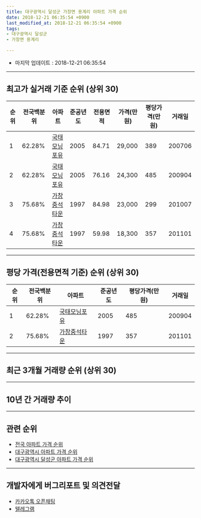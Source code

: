 ```yaml
---
title: 대구광역시 달성군 가창면 용계리 아파트 가격 순위
date: 2018-12-21 06:35:54 +0900
last_modified_at: 2018-12-21 06:35:54 +0900
tags:
- 대구광역시 달성군
- 가창면 용계리

---
```


* 마지막 업데이트 : 2018-12-21 06:35:54

---

## 최고가 실거래 기준 순위 (상위 30)


|순위|전국백분위|아파트|준공년도|전용면적|가격(만원)|평당가격(만원)|거래일|
|---|---|---|---|---|---|---|---|
|1|62.28%|[국태모닝포유](https://search.naver.com/search.naver?query=%EB%8C%80%EA%B5%AC%EA%B4%91%EC%97%AD%EC%8B%9C+%EB%8B%AC%EC%84%B1%EA%B5%B0+%EA%B0%80%EC%B0%BD%EB%A9%B4+%EC%9A%A9%EA%B3%84%EB%A6%AC+%EA%B5%AD%ED%83%9C%EB%AA%A8%EB%8B%9D%ED%8F%AC%EC%9C%A0)|2005|84.71|29,000|389|200706|
|2|62.28%|[국태모닝포유](https://search.naver.com/search.naver?query=%EB%8C%80%EA%B5%AC%EA%B4%91%EC%97%AD%EC%8B%9C+%EB%8B%AC%EC%84%B1%EA%B5%B0+%EA%B0%80%EC%B0%BD%EB%A9%B4+%EC%9A%A9%EA%B3%84%EB%A6%AC+%EA%B5%AD%ED%83%9C%EB%AA%A8%EB%8B%9D%ED%8F%AC%EC%9C%A0)|2005|76.16|24,300|485|200904|
|3|75.68%|[가창중석타운](https://search.naver.com/search.naver?query=%EB%8C%80%EA%B5%AC%EA%B4%91%EC%97%AD%EC%8B%9C+%EB%8B%AC%EC%84%B1%EA%B5%B0+%EA%B0%80%EC%B0%BD%EB%A9%B4+%EC%9A%A9%EA%B3%84%EB%A6%AC+%EA%B0%80%EC%B0%BD%EC%A4%91%EC%84%9D%ED%83%80%EC%9A%B4)|1997|84.98|23,000|299|201007|
|4|75.68%|[가창중석타운](https://search.naver.com/search.naver?query=%EB%8C%80%EA%B5%AC%EA%B4%91%EC%97%AD%EC%8B%9C+%EB%8B%AC%EC%84%B1%EA%B5%B0+%EA%B0%80%EC%B0%BD%EB%A9%B4+%EC%9A%A9%EA%B3%84%EB%A6%AC+%EA%B0%80%EC%B0%BD%EC%A4%91%EC%84%9D%ED%83%80%EC%9A%B4)|1997|59.98|18,300|357|201101|


---

## 평당 가격(전용면적 기준) 순위 (상위 30)


|순위|전국백분위|아파트|준공년도|평당가격(만원)|거래일|
|---|---|---|---|---|---|
|1|62.28%|[국태모닝포유](https://search.naver.com/search.naver?query=%EB%8C%80%EA%B5%AC%EA%B4%91%EC%97%AD%EC%8B%9C+%EB%8B%AC%EC%84%B1%EA%B5%B0+%EA%B0%80%EC%B0%BD%EB%A9%B4+%EC%9A%A9%EA%B3%84%EB%A6%AC+%EA%B5%AD%ED%83%9C%EB%AA%A8%EB%8B%9D%ED%8F%AC%EC%9C%A0)|2005|485|200904|
|2|75.68%|[가창중석타운](https://search.naver.com/search.naver?query=%EB%8C%80%EA%B5%AC%EA%B4%91%EC%97%AD%EC%8B%9C+%EB%8B%AC%EC%84%B1%EA%B5%B0+%EA%B0%80%EC%B0%BD%EB%A9%B4+%EC%9A%A9%EA%B3%84%EB%A6%AC+%EA%B0%80%EC%B0%BD%EC%A4%91%EC%84%9D%ED%83%80%EC%9A%B4)|1997|357|201101|


---

## 최근 3개월 거래량 순위 (상위 30)


<div style="width:100%;">
    <canvas id="deal_count_ranking" height="250"></canvas>
</div>


<script>
new Chart(document.getElementById("deal_count_ranking"), {
    type: 'horizontalBar',
    data: {
        labels: ['가창중석타운'],
        datasets: [{
            label: '실거래 수',
            data: [5],
            borderColor: "rgba(255, 0, 128, 1)",
            backgroundColor: "rgba(255, 0, 128, 0.5)",
            fill: false,
        }]
    },
    options: {
        responsive: true,
        title: {
            display: true,
            text: '최근 3개월 거래량 순위'
        },
        tooltips: {
            mode: 'index',
            intersect: false,
            callbacks: {
                title: function(tooltipItems, data) {
                    return "실거래 수:";
                },
                label: function(tooltipItem, data) {
                    return data.labels[tooltipItem.index] + ": " + tooltipItem.xLabel;
                }
            }
        },
        hover: {
            mode: 'nearest',
            intersect: true
        },
        scales: {
            xAxes: [{
                display: true,
                scaleLabel: {
                    display: true,
                    labelString: '실거래 수'
                },
                ticks: {
                    suggestedMin: 0,
                }
            }],
            yAxes: [{
                display: true,
                ticks: {
                    autoSkip: false,
                    callback: function(value, index, values) {
                        if (value.length > 15)
                            return value.substr(0, 13) + "...";
                        else
                            return value;
                    }
                },
                scaleLabel: {
                    display: false,
                }
            }]
        }
    }
});

</script>


---

## 10년 간 거래량 추이


<div style="width:100%;">
    <canvas id="deal_progress" height="250"></canvas>
</div>

<script>
new Chart(document.getElementById("deal_progress"), {
    type: 'line',
    data: {
        labels: ['200812','200901','200902','200903','200904','200905','200906','200907','200908','200909','200910','200911','200912','201001','201002','201003','201004','201005','201006','201007','201008','201009','201010','201011','201012','201101','201102','201103','201104','201105','201106','201107','201108','201109','201110','201111','201112','201201','201202','201203','201204','201205','201206','201207','201208','201209','201210','201211','201212','201301','201302','201303','201304','201305','201306','201307','201308','201309','201310','201311','201312','201401','201402','201403','201404','201405','201406','201407','201408','201409','201410','201411','201412','201501','201502','201503','201504','201505','201506','201507','201508','201509','201510','201511','201512','201601','201602','201603','201604','201605','201606','201607','201608','201609','201610','201611','201612','201701','201702','201703','201704','201705','201706','201707','201708','201709','201710','201711','201712','201801','201802','201803','201804','201805','201806','201807','201808','201809','201810','201811','201812'],
        datasets: [{
            label: '실거래 수',
            pointRadius: 1,
            data: [0, 2, 3, 1, 1, 2, 4, 2, 3, 3, 1, 1, 0, 3, 2, 3, 5, 2, 2, 2, 4, 3, 5, 5, 4, 8, 3, 5, 2, 1, 2, 4, 4, 1, 2, 0, 4, 2, 5, 1, 3, 1, 2, 2, 1, 4, 2, 1, 3, 1, 6, 0, 8, 2, 9, 3, 4, 3, 7, 2, 3, 0, 4, 3, 2, 1, 1, 3, 4, 4, 3, 1, 2, 1, 0, 6, 5, 2, 1, 2, 6, 4, 2, 2, 0, 2, 0, 2, 1, 1, 1, 3, 1, 1, 3, 3, 0, 0, 4, 1, 1, 4, 3, 1, 4, 3, 0, 0, 4, 0, 0, 4, 2, 1, 3, 4, 2, 3, 3, 2, 0],
            borderColor: "rgba(255, 201, 14, 1)",
            backgroundColor: "rgba(255, 201, 14, 0.5)",
            fill: true,
        }]
    },
    options: {
        responsive: true,
        title: {
            display: true,
            text: '10년간 거래량 추이'
        },
        tooltips: {
            mode: 'index',
            intersect: false,
        },
        hover: {
            mode: 'nearest',
            intersect: true
        },
        scales: {
            xAxes: [{
                display: true,
                scaleLabel: {
                    display: true,
                    labelString: '년/월'
                }
            }],
            yAxes: [{
                display: true,
                ticks: {
                    suggestedMin: 0,
                },
                scaleLabel: {
                    display: true,
                    labelString: '실거래 수'
                }
            }]
        }
    }
});

</script>


---

## 관련 순위

- [전국 아파트 가격 순위](https://inasie.github.io/apt-ranking/전국)
- [대구광역시 아파트 가격 순위](https://inasie.github.io/apt-ranking/대구광역시)
- [대구광역시 달성군 아파트 가격 순위](https://inasie.github.io/apt-ranking/대구광역시-달성군)


---

## 개발자에게 버그리포트 및 의견전달

- [카카오톡 오픈채팅](https://open.kakao.com/o/gLJUAP4)
- [텔레그램](https://t.me/inasie)

